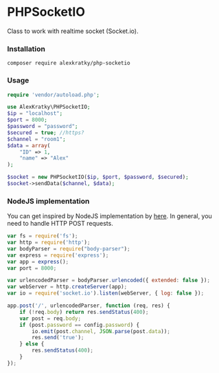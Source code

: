 # PHPSocketIO

Class to work with realtime socket (Socket.io).

### Installation

`composer require alexkratky/php-socketio`

### Usage

```php
require 'vendor/autoload.php';

use AlexKratky\PHPSocketIO;
$ip = "localhost";
$port = 8000;
$password = "password";
$secured = true; //https?
$channel = "room1";
$data = array(
    "ID" => 1,
    "name" => "Alex"
);

$socket = new PHPSocketIO($ip, $port, $password, $secured);
$socket->sendData($channel, $data);
```

### NodeJS implementation
You can get inspired by NodeJS implementation by [here](https://github.com/AlexKratky/realtime-logger/blob/master/realtime-logger.js).
In general, you need to handle HTTP POST requests.

```js
var fs = require('fs');
var http = require('http');
var bodyParser = require("body-parser");
var express = require('express');
var app = express();
var port = 8000;

var urlencodedParser = bodyParser.urlencoded({ extended: false });
var webServer = http.createServer(app);
var io = require('socket.io').listen(webServer, { log: false });

app.post('/', urlencodedParser, function (req, res) {
    if (!req.body) return res.sendStatus(400);
    var post = req.body;
    if (post.password == config.password) {
        io.emit(post.channel, JSON.parse(post.data));
        res.send('true');
    } else {
        res.sendStatus(400);
    }
});
```